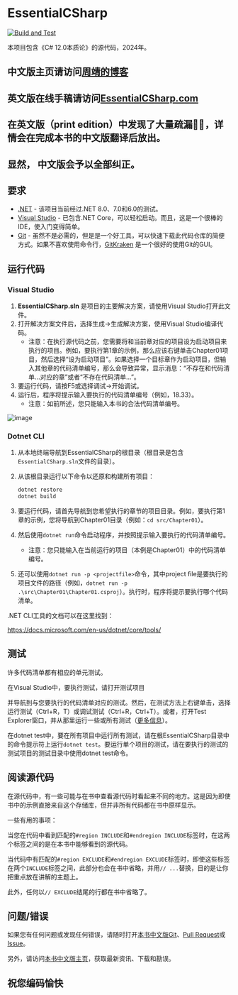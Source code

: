# EssentialCSharp

[![Build and Test](https://github.com/IntelliTect/EssentialCSharp/actions/workflows/build-and-test.yml/badge.svg)](https://github.com/IntelliTect/EssentialCSharp/actions/workflows/build-and-test.yml)

本项目包含《C# 12.0本质论》的源代码，2024年。

## 中文版主页请访问[周靖的博客](https://bookzhou.com)
## 英文版在线手稿请访问[EssentialCSharp.com](https://essentialcsharp.com)
## 在英文版（print edition）中发现了大量疏漏😮‍💨，详情会在完成本书的中文版翻译后放出。
## 显然， 中文版会予以全部纠正。

## 要求

- [.NET](https://www.microsoft.com/net/core) - 该项目当前经过.NET 8.0、7.0和6.0的测试。
- [Visual Studio](https://visualstudio.microsoft.com/downloads/) - 已包含.NET Core，可以轻松启动。而且，这是一个很棒的IDE，使入门变得简单。
- [Git](https://git-scm.com/book/en/v2/Getting-Started-Installing-Git) - 虽然不是必需的，但是是一个好工具，可以快速下载此代码仓库的简便方式。如果不喜欢使用命令行，[GitKraken](https://www.gitkraken.com/invite/bX2Nqsqr) 是一个很好的使用Git的GUI。

## 运行代码

### Visual Studio

1. **EssentialCSharp.sln** 是项目的主要解决方案，请使用Visual Studio打开此文件。
2. 打开解决方案文件后，选择生成->生成解决方案，使用Visual Studio编译代码。
   - 注意：在执行源代码之前，您需要将和当前章对应的项目设为启动项目来执行的项目。例如，要执行第1章的示例，那么应该右键单击Chapter01项目，然后选择“设为启动项目”。如果选择一个目标章作为启动项目，但输入其他章的代码清单编号，那么会导致异常，显示消息：“不存在和代码清单...对应的章”或者“不存在代码清单...”。
3. 要运行代码，请按F5或选择调试->开始调试。
4. 运行后，程序将提示输入要执行的代码清单编号（例如，18.33）。
   - 注意：如前所述，您只能输入本书的合法代码清单编号。

![image](https://github.com/transbot/EssentialCSharp/assets/12107254/4aba44ad-be78-4cc5-80f3-bd0642c76f46)


### Dotnet CLI

1. 从本地终端导航到EssentialCSharp的根目录（根目录是包含`EssentialCSharp.sln`文件的目录）。
2. 从该根目录运行以下命令以还原和构建所有项目：

    ```C#
    dotnet restore
    dotnet build
    ```

3. 要运行代码，请首先导航到您希望执行的章节的项目目录。例如，要执行第1章的示例，您将导航到Chapter01目录（例如：`cd src/Chapter01`）。
4. 然后使用`dotnet run`命令启动程序，并按照提示输入要执行的代码清单编号。
   - 注意：您只能输入在当前运行的项目（本例是Chapter01）中的代码清单编号。
5. 还可以使用`dotnet run -p <projectfile>`命令，其中project file是要执行的项目文件的路径（例如，`dotnet run -p .\src\Chapter01\Chapter01.csproj`）。执行时，程序将提示要执行哪个代码清单。

.NET CLI工具的文档可以在这里找到：

<https://docs.microsoft.com/en-us/dotnet/core/tools/>

## 测试

许多代码清单都有相应的单元测试。

在Visual Studio中，要执行测试，请打开测试项目

并导航到与您要执行的代码清单对应的测试。然后，在测试方法上右键单击，选择运行测试（Ctrl+R，T）或调试测试（Ctrl+R，Ctrl+T）。或者，打开Test Explorer窗口，并从那里运行一些或所有测试（[更多信息](https://learn.microsoft.com/visualstudio/test/run-unit-tests-with-test-explorer)）。

在dotnet test中，要在所有项目中运行所有测试，请在根EssentialCSharp目录中的命令提示符上运行`dotnet test`。要运行单个项目的测试，请在要执行的测试的测试项目的测试目录中使用dotnet test命令。

## 阅读源代码

在源代码中，有一些可能与在书中查看源代码时看起来不同的地方。这是因为即使书中的示例直接来自这个存储库，但并非所有代码都在书中原样显示。

一些有用的事项：

当您在代码中看到匹配的`#region INCLUDE`和`#endregion INCLUDE`标签时，在这两个标签之间的是在本书中能够看到的源代码。

当代码中有匹配的`#region EXCLUDE`和`#endregion EXCLUDE`标签时，即使这些标签在两个`INCLUDE`标签之间，此部分也会在书中省略，并用`// ...`替换，目的是让你把重点放在讲解的主题上。

此外，任何以`// EXCLUDE`结尾的行都在书中省略了。

## 问题/错误

如果您有任何问题或发现任何错误，请随时打开[本书中文版Git](https://github.com/transbot/EssentialCSharp/discussions)、[Pull Request](https://github.com/transbot/EssentialCSharp/pulls)或[Issue](https://github.com/transbot/EssentialCSharp/discussions)。

另外，请访问[本书中文版主页](https://bookzhou.com)，获取最新资讯、下载和勘误。

## 祝您编码愉快
